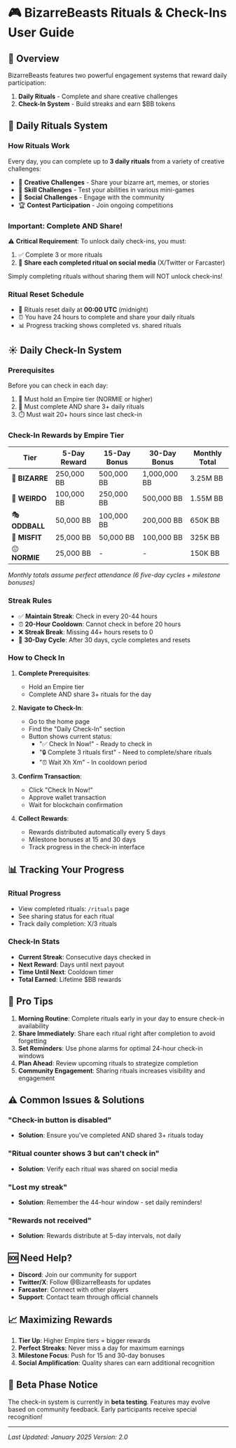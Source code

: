 # 🎮 BizarreBeasts Rituals & Check-Ins User Guide

## 🌟 Overview

BizarreBeasts features two powerful engagement systems that reward daily participation:
1. **Daily Rituals** - Complete and share creative challenges
2. **Check-In System** - Build streaks and earn $BB tokens

## 📿 Daily Rituals System

### How Rituals Work

Every day, you can complete up to **3 daily rituals** from a variety of creative challenges:
- 🎨 **Creative Challenges** - Share your bizarre art, memes, or stories
- 🎯 **Skill Challenges** - Test your abilities in various mini-games
- 🤝 **Social Challenges** - Engage with the community
- 🏆 **Contest Participation** - Join ongoing competitions

### Important: Complete AND Share!

⚠️ **Critical Requirement**: To unlock daily check-ins, you must:
1. ✅ Complete 3 or more rituals
2. 📱 **Share each completed ritual on social media** (X/Twitter or Farcaster)

Simply completing rituals without sharing them will NOT unlock check-ins!

### Ritual Reset Schedule

- 🔄 Rituals reset daily at **00:00 UTC** (midnight)
- ⏰ You have 24 hours to complete and share your daily rituals
- 📊 Progress tracking shows completed vs. shared rituals

## ☀️ Daily Check-In System

### Prerequisites

Before you can check in each day:
1. 🏰 Must hold an Empire tier (NORMIE or higher)
2. 📿 Must complete AND share 3+ daily rituals
3. ⏱️ Must wait 20+ hours since last check-in

### Check-In Rewards by Empire Tier

| Tier | 5-Day Reward | 15-Day Bonus | 30-Day Bonus | Monthly Total |
|------|--------------|--------------|--------------|---------------|
| 👹 **BIZARRE** | 250,000 BB | 500,000 BB | 1,000,000 BB | 3.25M BB |
| 🤡 **WEIRDO** | 100,000 BB | 250,000 BB | 500,000 BB | 1.55M BB |
| 🎭 **ODDBALL** | 50,000 BB | 100,000 BB | 200,000 BB | 650K BB |
| 👾 **MISFIT** | 25,000 BB | 50,000 BB | 100,000 BB | 325K BB |
| 😐 **NORMIE** | 25,000 BB | - | - | 150K BB |

*Monthly totals assume perfect attendance (6 five-day cycles + milestone bonuses)*

### Streak Rules

- ✅ **Maintain Streak**: Check in every 20-44 hours
- ⏰ **20-Hour Cooldown**: Cannot check in before 20 hours
- ❌ **Streak Break**: Missing 44+ hours resets to 0
- 🔄 **30-Day Cycle**: After 30 days, cycle completes and resets

### How to Check In

1. **Complete Prerequisites**:
   - Hold an Empire tier
   - Complete AND share 3+ rituals for the day

2. **Navigate to Check-In**:
   - Go to the home page
   - Find the "Daily Check-In" section
   - Button shows current status:
     - "✅ Check In Now!" - Ready to check in
     - "🔒 Complete 3 rituals first" - Need to complete/share rituals
     - "⏰ Wait Xh Xm" - In cooldown period

3. **Confirm Transaction**:
   - Click "Check In Now!"
   - Approve wallet transaction
   - Wait for blockchain confirmation

4. **Collect Rewards**:
   - Rewards distributed automatically every 5 days
   - Milestone bonuses at 15 and 30 days
   - Track progress in the check-in interface

## 📊 Tracking Your Progress

### Ritual Progress
- View completed rituals: `/rituals` page
- See sharing status for each ritual
- Track daily completion: X/3 rituals

### Check-In Stats
- **Current Streak**: Consecutive days checked in
- **Next Reward**: Days until next payout
- **Time Until Next**: Cooldown timer
- **Total Earned**: Lifetime $BB rewards

## 🎯 Pro Tips

1. **Morning Routine**: Complete rituals early in your day to ensure check-in availability
2. **Share Immediately**: Share each ritual right after completion to avoid forgetting
3. **Set Reminders**: Use phone alarms for optimal 24-hour check-in windows
4. **Plan Ahead**: Review upcoming rituals to strategize completion
5. **Community Engagement**: Sharing rituals increases visibility and engagement

## ⚠️ Common Issues & Solutions

### "Check-in button is disabled"
- **Solution**: Ensure you've completed AND shared 3+ rituals today

### "Ritual counter shows 3 but can't check in"
- **Solution**: Verify each ritual was shared on social media

### "Lost my streak"
- **Solution**: Remember the 44-hour window - set daily reminders!

### "Rewards not received"
- **Solution**: Rewards distribute at 5-day intervals, not daily

## 🆘 Need Help?

- **Discord**: Join our community for support
- **Twitter/X**: Follow @BizarreBeasts for updates
- **Farcaster**: Connect with other players
- **Support**: Contact team through official channels

## 📈 Maximizing Rewards

1. **Tier Up**: Higher Empire tiers = bigger rewards
2. **Perfect Streaks**: Never miss a day for maximum earnings
3. **Milestone Focus**: Push for 15 and 30-day bonuses
4. **Social Amplification**: Quality shares can earn additional recognition

## 🔮 Beta Phase Notice

The check-in system is currently in **beta testing**. Features may evolve based on community feedback. Early participants receive special recognition!

---

*Last Updated: January 2025*
*Version: 2.0*